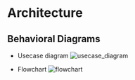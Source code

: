 # Architecture
## Behavioral Diagrams


* Usecase diagram
![usecase_diagram](https://github.com/hpsanjana20/M1_Electricity_Bill/blob/main/2_Architecture/usecase_diagram.drawio.png)



* Flowchart
![flowchart](https://github.com/hpsanjana20/M1_Electricity_Bill/blob/main/2_Architecture/flowchart.drawio.png)
